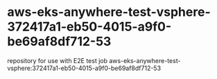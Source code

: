 # aws-eks-anywhere-test-vsphere-372417a1-eb50-4015-a9f0-be69af8df712-53
repository for use with E2E test job aws-eks-anywhere-test-vsphere:372417a1-eb50-4015-a9f0-be69af8df712-53
